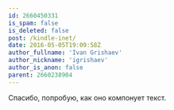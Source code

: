 ```yaml
---
id: 2660450331
is_spam: false
is_deleted: false
post: /kindle-inet/
date: 2016-05-05T19:09:58Z
author_fullname: 'Ivan Grishaev'
author_nickname: 'igrishaev'
author_is_anon: false
parent: 2660238904
---
```


<p>Спасибо, попробую, как оно компонует текст.</p>
